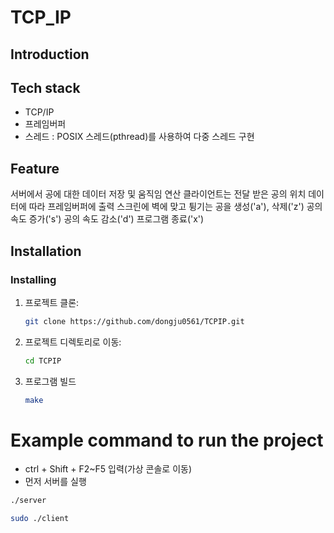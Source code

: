 # TCP_IP

## Introduction

## Tech stack
- TCP/IP
- 프레임버퍼
- 스레드 : POSIX 스레드(pthread)를 사용하여 다중 스레드 구현

## Feature
서버에서 공에 대한 데이터 저장 및 움직임 연산
클라이언트는 전달 받은 공의 위치 데이터에 따라 프레임버퍼에 출력
스크린에 벽에 맞고 튕기는 공을 생성('a'), 삭제('z')
공의 속도 증가('s')
공의 속도 감소('d')
프로그램 종료('x')

## Installation

### Installing

1. 프로젝트 클론:
    ```sh
    git clone https://github.com/dongju0561/TCPIP.git
    ```
2. 프로젝트 디렉토리로 이동:
    ```sh
    cd TCPIP
    ```
3. 프로그램 빌드
    ```sh
    make
    ```

# Example command to run the project
- ctrl + Shift + F2~F5 입력(가상 콘솔로 이동)
- 먼저 서버를 실행
```sh
./server
```
```sh
sudo ./client
```
